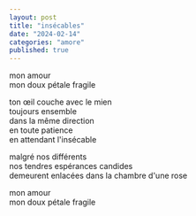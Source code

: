 ```yaml
---
layout: post
title: "insécables"
date: "2024-02-14"
categories: "amore"
published: true
---
```


mon amour  
mon doux pétale fragile  

ton œil couche avec le mien  
toujours ensemble  
dans la même direction  
en toute patience  
en attendant l'insécable  

malgré nos différents  
nos tendres espérances candides  
demeurent enlacées dans la chambre d'une rose  

mon amour  
mon doux pétale fragile  
